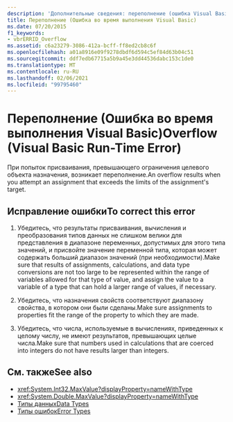 ```yaml
---
description: 'Дополнительные сведения: переполнение (ошибка Visual Basic Run-Time)'
title: Переполнение (Ошибка во время выполнения Visual Basic)
ms.date: 07/20/2015
f1_keywords:
- vbrERRID_Overflow
ms.assetid: c6a23279-3086-412a-bcff-ff8ed2cb8c6f
ms.openlocfilehash: a01a8916e09f9278dbdf6d594c5ef84d63b04c51
ms.sourcegitcommit: ddf7edb67715a5b9a45e3dd44536dabc153c1de0
ms.translationtype: MT
ms.contentlocale: ru-RU
ms.lasthandoff: 02/06/2021
ms.locfileid: "99795460"
---
```

# <a name="overflow-visual-basic-run-time-error"></a><span data-ttu-id="36102-103">Переполнение (Ошибка во время выполнения Visual Basic)</span><span class="sxs-lookup"><span data-stu-id="36102-103">Overflow (Visual Basic Run-Time Error)</span></span>

<span data-ttu-id="36102-104">При попыток присваивания, превышающего ограничения целевого объекта назначения, возникает переполнение.</span><span class="sxs-lookup"><span data-stu-id="36102-104">An overflow results when you attempt an assignment that exceeds the limits of the assignment's target.</span></span>  
  
## <a name="to-correct-this-error"></a><span data-ttu-id="36102-105">Исправление ошибки</span><span class="sxs-lookup"><span data-stu-id="36102-105">To correct this error</span></span>  
  
1. <span data-ttu-id="36102-106">Убедитесь, что результаты присваивания, вычисления и преобразования типов данных не слишком велики для представления в диапазоне переменных, допустимых для этого типа значений, и присвойте значение переменной типа, которая может содержать больший диапазон значений (при необходимости).</span><span class="sxs-lookup"><span data-stu-id="36102-106">Make sure that results of assignments, calculations, and data type conversions are not too large to be represented within the range of variables allowed for that type of value, and assign the value to a variable of a type that can hold a larger range of values, if necessary.</span></span>  
  
2. <span data-ttu-id="36102-107">Убедитесь, что назначения свойств соответствуют диапазону свойства, в котором они были сделаны.</span><span class="sxs-lookup"><span data-stu-id="36102-107">Make sure assignments to properties fit the range of the property to which they are made.</span></span>  
  
3. <span data-ttu-id="36102-108">Убедитесь, что числа, используемые в вычислениях, приведенных к целому числу, не имеют результатов, превышающих целые числа.</span><span class="sxs-lookup"><span data-stu-id="36102-108">Make sure that numbers used in calculations that are coerced into integers do not have results larger than integers.</span></span>  
  
## <a name="see-also"></a><span data-ttu-id="36102-109">См. также</span><span class="sxs-lookup"><span data-stu-id="36102-109">See also</span></span>

- <xref:System.Int32.MaxValue?displayProperty=nameWithType>
- <xref:System.Double.MaxValue?displayProperty=nameWithType>
- [<span data-ttu-id="36102-110">Типы данных</span><span class="sxs-lookup"><span data-stu-id="36102-110">Data Types</span></span>](../data-types/index.md)
- [<span data-ttu-id="36102-111">Типы ошибок</span><span class="sxs-lookup"><span data-stu-id="36102-111">Error Types</span></span>](../../programming-guide/language-features/error-types.md)
